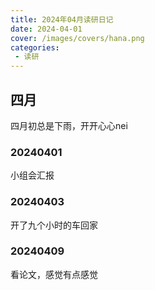 ```yaml
---
title: 2024年04月读研日记
date: 2024-04-01
cover: /images/covers/hana.png
categories:
 - 读研
---
```


<!-- more -->

## 四月

四月初总是下雨，开开心心nei

### 20240401

小组会汇报

### 20240403

开了九个小时的车回家

### 20240409

看论文，感觉有点感觉